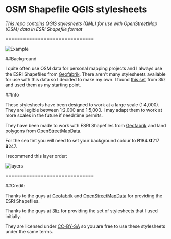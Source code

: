 OSM Shapefile QGIS stylesheets
==============================

*This repo contains QGIS stylesheets (QML) for use with OpenStreetMap (OSM) data in ESRI Shapefile format*

==============================

![Example](https://raw.githubusercontent.com/charleyglynn/OSM-Shapefile-QGIS-stylesheets/master/Images/OSM_Jersey.png)

##Background

I quite often use OSM data for personal mapping projects and I always use the ESRI Shapefiles from [Geofabrik](http://download.geofabrik.de/).
There aren't many stylesheets available for use with this data so I decided to make my own. I found [this set](https://github.com/3liz/osm-in-qgis) from 3liz and used them as my starting point.

##Info

These stylesheets have been designed to work at a large scale (1:4,000). They are legible between 1:2,000 and 1:5,000. I may adapt them to work at more scales in the future if need/time permits.

They have been made to work with ESRI Shapefiles from [Geofabrik](http://download.geofabrik.de/) and land polygons from [OpenStreetMapData](http://openstreetmapdata.com/data/land-polygons).

For the sea tint you will need to set your background colour to **R**184 **G**217 **B**247.

I recommend this layer order:

![layers](https://raw.githubusercontent.com/charleyglynn/OSM-Shapefile-QGIS-stylesheets/master/Images/Layer_Order.png)

==============================

##Credit:

Thanks to the guys at [Geofabrik](http://download.geofabrik.de/) and [OpenStreetMapData](http://openstreetmapdata.com/data/land-polygons) for providing the ESRI Shapefiles.

Thanks to the guys at [3liz](http://www.3liz.com/) for providing the set of stylesheets that I used initially.

They are licensed under [CC-BY-SA](http://creativecommons.org/licenses/by-sa/3.0/) so you are free to use these stylesheets under the same terms.
